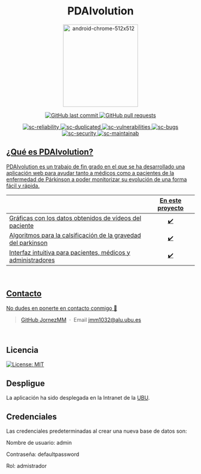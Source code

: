 <h1 align="center" color="blue">PDAIvolution</h1>
<p align="center">
  <img src="https://github.com/JornezMM/PDAIvolution/assets/116637449/9305d2e5-e800-4de4-90cf-5cef9ea6c017" alt="android-chrome-512x512" height="220" width="200">
</p>
<p align="center">
    <a href="https://github.com/JornezMM/PDAIvolution/commits/main">
    <img src="https://img.shields.io/github/last-commit/JornezMM/PDAIvolution.svg?style=flat-square&logo=github&logoColor=white"
         alt="GitHub last commit">
    </a>
    <a href="https://github.com/JornezMM/PDAIvolution/pulls">
    <img src="https://img.shields.io/github/issues-pr-raw/JornezMM/PDAIvolution.svg?style=flat-square&logo=github&logoColor=white"
         alt="GitHub pull requests">
    </a> 
</p>
<p align="center">
<a href = "https://sonarcloud.io/summary/new_code?id=JornezMM_tfg">
<img src="https://sonarcloud.io/api/project_badges/measure?project=JornezMM_tfg&metric=reliability_rating" alt="sc-reliability">
</a>
<a href = "https://sonarcloud.io/summary/new_code?id=JornezMM_tfg">
<img src="https://sonarcloud.io/api/project_badges/measure?project=JornezMM_tfg&metric=duplicated_lines_density" alt="sc-duplicated">
</a>
<a href = "https://sonarcloud.io/summary/new_code?id=JornezMM_tfg">
<img src="https://sonarcloud.io/api/project_badges/measure?project=JornezMM_tfg&metric=vulnerabilities" alt="sc-vulnerabilities">
</a>
<a href = "https://sonarcloud.io/summary/new_code?id=JornezMM_tfg">
<img src="https://sonarcloud.io/api/project_badges/measure?project=JornezMM_tfg&metric=bugs" alt="sc-bugs">
</a>
<a href = "https://sonarcloud.io/summary/new_code?id=JornezMM_tfg">

<img src="https://sonarcloud.io/api/project_badges/measure?project=JornezMM_tfg&metric=security_rating" alt="sc-security">
</a>
<a href = "https://sonarcloud.io/summary/new_code?id=JornezMM_tfg">
<img src="https://sonarcloud.io/api/project_badges/measure?project=JornezMM_tfg&metric=sqale_rating" alt="sc-maintainab">

</p>

## ¿Qué es PDAIvolution?

PDAIvolution es un trabajo de fin grado en el que se ha desarrollado una aplicación web para ayudar tanto a médicos como a pacientes de la enfermedad de Párkinson a poder monitorizar su evolución de una forma fácil y rápida.


|                            | En este proyecto  | 
| -------------------------- | :----------------: | 
| Gráficas con los datos obtenidos de vídeos del paciente  |         ✔️         |   
| Algoritmos para la calsificación de la gravedad del parkinson |         ✔️         |    
| Interfaz intuitiva para pacientes, médicos y administradores         |         ✔️         |    

<br />

## Contacto

No dudes en ponerte en contacto conmigo 💌

> GitHub [JornezMM](https://github.com/JornezMM) &nbsp;&middot;&nbsp; Email [jmm1032@alu.ubu.es](mailto:jmm1032@alu.ubu.es)

<br />


## Licencia

[![License: MIT](https://img.shields.io/badge/License-MIT-yellow.svg)](https://opensource.org/licenses/MIT)


## Despligue

La aplicación ha sido desplegada en la Intranet de la [UBU](http://10.168.168.34:9000).

## Credenciales

Las credenciales predeterminadas al crear una nueva base de datos son:
<p> Nombre de usuario: admin </p>
<p> Contraseña: defaultpassword </p>
<p> Rol: admistrador</p>

